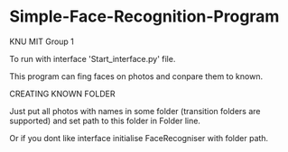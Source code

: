 # Simple-Face-Recognition-Program
KNU MIT Group 1

To run with interface 'Start_interface.py' file.

This program can fing faces on photos and conpare them to known.

CREATING KNOWN FOLDER

Just put all photos with names in some folder (transition folders are supported) and set path to this folder in Folder line.

Or if you dont like interface initialise FaceRecogniser with folder path.
